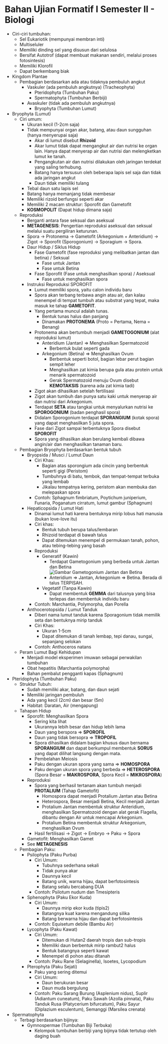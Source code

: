 # Bahan Ujian Formatif I Semester II - Biologi

- Ciri-ciri tumbuhan:
    - Sel Eukariotik (mempunyai membran inti)
    - Multiseluler
    - Memiliki dinding sel yang disusun dari selulosa
    - Bersifat Autotrof (dapat membuat makanan sendiri, melalui proses fotosintesis)
    - Memiliki Klorofil
    - Dapat berkembang biak
- Kingdom Plantae
    - Pembagian berdasarkan ada atau tidaknya pembuluh angkut
        - Vaskuler (ada pembuluh angkutnya) (Tracheophyta)
            - Pteridophyta (Tumbuhan Paku)
            - Spermatophyta (Tumbuhan Berbiji)
        - Avaskuler (tidak ada pembuluh angkutnya)
            - Bryophyta (Tumbuhan Lumut)
- Bryophyta (Lumut)
    - Ciri umum:
        - Ukuran kecil (1-2cm saja)
        - Tidak mempunyai organ akar, batang, atau daun sungguhan (hanya menyerupai saja)
            - Akar di lumut disebut **Rhizoid**
            - Akar lumut tidak dapat mengangkut air dan nutrisi ke organ lain. Hanya dapat menyerap air dan nutrisi dan melengketkan lumut ke tanah.
            - Pengangkutan air dan nutrisi dilakukan oleh jaringan terdekat yang saling terhubung.
            - Batang hanya tersusun oleh beberapa lapis sel saja dan tidak ada jaringan angkut
            - Daun tidak memiliki tulang
        - Tebal daun satu lapis sel
        - Batang hanya memanjang tidak membesar
        - Memiliki rizoid berfungsi seperti akar
        - Memiliki 2 macam struktur: Sporofit dan Gametofit
        - **KOSMOPOLIT** (Dapat hidup dimana saja)
    - Reproduksi
        - Berganti antara fase seksual dan aseksual
        - **METAGENESIS**: Pengertian reproduksi aseksual dan seksual melalui suatu pergiliran keturunan.
        - Spora -> Protonema -> Gametofit (Arkegonium + Anteridium) -> Zigot -> Sporofit (Sporogonium) -> Sporagium -> Spora.
        - Daur Hidup / Siklus Hidup
            - Fase Gametofit (fase reproduksi yang melibatkan jantan dan betina) / Seksual
                - Fase untuk Jantan
                - Fase untuk Betina
            - Fase Sporofit (Fase untuk menghasilkan spora) / Aseksual
                - Fase untuk menghasilkan spora
        - Instruksi Reproduksi SPOROFIT
            - Lumut memiliki spora, yaitu calon individu baru
            - Spora akan terbang terbawa angin atau air, dan kalau menempel di tempat tumbuh atau substrat yang tepat, maka masuk ke tahap **GAMETOFIT**.
            - Yang pertama muncul adalah tunas.
                - Bentuk tunas halus dan panjang
                - Dinamakan **PROTONEMA** (Proto = Pertama, Nema = Benang)
            - Protonema akan bertumbuh menjadi **GAMETOGONIUM** (alat reproduksi lumut)
                - Anteridium (Jantan) => Menghasilkan Spermatozoid
                    - Berbentuk bulat seperti gada
                - Arkegonium (Betina) => Menghasilkan Ovum
                    - Berbentuk seperti botol, bagian lebar perut bagian sempit leher
                    - Menghasilkan zat kimia berupa gula atau protein untuk menarik spermatozoid
                    - Gerak Spermatozoid menuju Ovum disebut **KEMOTAKSIS** (karena ada zat kimia tadi)
            - Zigot akan dihasilkan setelah fertilisasi
            - Zigot akan tumbuh dan punya satu kaki untuk menyerap air dan nutrisi dari Arkegonium.
            - Terdapat **SETA** atau tangkai untuk menyalurkan nutrisi ke **SPOROGONIUM** (badan penghasil spora)
            - Didalam Sporogonium terdapat **SPORANGIUM** (kotak spora) yang dapat menghasilkan 5 juta spora.
            - Fase dari Zigot sampai terbentuknya Spora disebut **SPOROFIT**
            - Spora yang dihasilkan akan berulang kembali dibawa angin/air dan menghasilkan tanaman baru.
    - Pembagian Bryophyta berdasarkan bentuk tubuh
        - Bryopsida / Musci / Lumut Daun
            - Ciri Khas:
                - Bagian atas sporongium ada cincin yang berbentuk seperti gigi (Peristom)
                - Tumbuhnya di batu, tembok, dan tempat-tempat terbuka yang lembab
                - Jikalau tempatnya kering, peristom akan membuka dan melepaskan spora 
            - Contoh: Sphagnum fimbriatum, Poytichum juniperium, Funaria, Poganatum cirratum, lumut gambur (Sphagnum)
        - Hepaticopsida / Lumut Hati
            - Dinamai lumut hati karena bentuknya mirip lobus hati manusia (bukan love-love itu)
            - Ciri khas:
                - Bentuk tubuh berupa talus/lembaran
                - Rhizoid terdapat di bawah talus
                - Dapat ditemukan menempel di permukaan tanah, pohon, atau tebing-tebing yang basah
            - Reproduksi
                - Generatif (Kawin)
                    - Terdapat Gametogonium yang berbeda untuk Jantan dan Betina ![Gambar Gametogonium Jantan dan Betina](https://i.ibb.co/sJsmPV4/b3d8fe88-9504-430a-99a1-f7ce081f7abc.jpg)
                    - Anteridium => Jantan, Arkegonium => Betina. Berada di talus TERPISAH.
                - Vegetatif (Tanpa Kawin)
                    - Dapat membentuk **GEMMA** dari talusnya yang bisa terlepas dan membentuk individu baru
            - Contoh: Marchantia, Polymorpha, dan Porella
        - Anthocerotopsida / Lumut Tanduk
            - Diberi nama lumut tanduk karena Sporagonium tidak memilik seta dan bentuknya mirip tanduk
            - Ciri Khas:
                - Ukuran 1-5cm
                - Dapat ditemukan di tanah lembap, tepi danau, sungai, sepanjang selokan
            - Contoh: Anthoceros natans
    - Peram Lumut Bagi Kehidupan
        - Menjadi model eksperimen imuwan sebagai perwakilan tumbuhan
        - Obat hepatitis (Marchantia polymorpha)
        - Bahan pembalut pengganti kapas (Sphagnum)
- Pteridophyta (Tumbuhan Paku)
    - Struktur Tubuh:
        - Sudah memiliki akar, batang, dan daun sejati
        - Memiliki jaringan pembuluh
        - Ada yang kecil (2cm) dan besar (5m)
        - Habitat: Daratan, Air (mengapung)
    - Tahapan Hidup
        - Sporofit: Menghasilkan Spora
            - Sering kita lihat
            - Ukurannya lebih besar dan hidup lebih lama
            - Daun yang berspora => **SPOROFIL**
            - Daun yang tidak bersopra => **TROPOFIL**
            - Spora dihasilkan didalam bagian khusus daun bernama **SPORANGIUM** dan dapat berkumpul membentuk **SORUS** yang dapat dilihat langsung dengan mata.
            - Pembelahan Meiosis
            - Paku dengan ukuran spora yang sama => **HOMOSPORA**
            - Paku dengan ukuran spora yang berbeda => **HETEROSPORA** (Spora Besar = **MAKROSPORA**, Spora Kecil = **MIKROSPORA**)
        - Reproduksi
            - Spora yang berhasil tertanam akan tumbuh menjadi **PROTALIUM** (Tahap Gametofit)
                - Homospora dapat menjadi Protalium Jantan atau Betina
                - Heterospora, Besar menjadi Betina, Kecil menjadi Jantan
                - Protalium Jantan membentuk struktur Anteridium, menghasilkan Spermatozoid dengan alat gerak Flagella, dibantu dengan Air untuk mencapai Arkegonium.
                - Protalium Betina membentuk struktur Arkegonium, menghasilkan Ovum
            - Hasil fertilisasi -> Zigot -> Embryo -> Paku -> Spora
        - Gametofit: Menghasilkan Gamet
        - See **METAGENESIS**
    - Pembagian Paku:
        - Psilophyta (Paku Purba)
            - Ciri Umum:
                - Tubuhnya sederhana sekali
                - Tidak punya akar
                - Daunnya kecil
                - Batang unik, warna hijau, dapat berfotosintesis
                - Batang selalu bercabang DUA
            - Contoh: Psilotum nudum dan Tmesipteris
        - Sphenophyta (Paku Ekor Kuda)
            - Ciri Umum:
                - Daunnya mirip ekor kuda (tipis2)
                - Batangnya kuat karena mengandung silika
                - Batang berwarna hijau dan dapat berfotosintesis
            - Contoh: Equisetum debile (Bambu Air)
        - Lycophyta (Paku Kawat)
            - Ciri Umum:
                - Ditemukan di Hutan2 daerah tropis dan sub-tropis
                - Memiliki daun berbentuk mirip rambut2 halus
                - Bentuk batangnya seperti kawat
                - Menempel di pohon atau ditanah
            - Contoh: Paku Rane (Selaginella), Isoetes, Lycopodium
        - Pterophyta (Paku Sejati)
            - Paku yang sering ditemui
            - Ciri Umum:
                - Daun berukuran besar
                - Daun muda bergulung
            - Contoh: Paku Sarang Burung (Asplenium nidus), Suplir (Adiantum cuneatum), Paku Sawah (Azolla pinnata), Paku Tanduk Rusa (Platycerium bifurcatum), Paku Sayur (Diplazium esculentum), Semanggi (Marsilea crenata)
- Spermatophyta
    - Terbagi berdasarkan bijinya:
        - Gymnospermae (Tumbuhan Biji Terbuka)
            - Kelompok tumbuhan berbiji yang bijinya tidak tertutup oleh daging buah